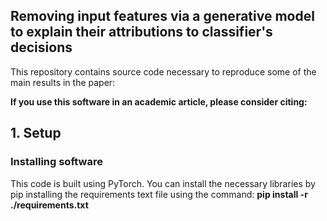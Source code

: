 ## Removing input features via a generative model to explain their attributions to classifier's decisions

This repository contains source code necessary to reproduce some of the main results in the paper:


**If you use this software in an academic article, please consider citing:**
    
## 1. Setup

### Installing software
This code is built using PyTorch. You can install the necessary libraries by pip installing the requirements text file using the command: **pip install -r ./requirements.txt**
